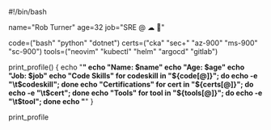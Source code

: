 #!/bin/bash

name="Rob Turner"
age=32
job="SRE @ ☁ 💪"

code=("bash" "python" "dotnet")
certs=("cka" "sec+" "az-900" "ms-900" "sc-900")
tools=("neovim" "kubectl" "helm" "argocd" "gitlab")

print_profile() {
    echo "********************"
    echo "Name: $name"
    echo "Age: $age"
    echo "Job: $job"
    echo "Code Skills"
    for codeskill in "${code[@]}"; do echo -e "\t$codeskill"; done
    echo "Certifications"
    for cert in "${certs[@]}"; do echo -e "\t$cert"; done
    echo "Tools"
    for tool in "${tools[@]}"; do echo -e "\t$tool"; done
    echo "********************"
}

print_profile
